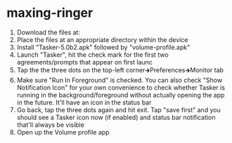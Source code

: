 # maxing-ringer

1. Download the files at:
2. Place the files at an appropriate directory within the device
3. Install "Tasker-5.0b2.apk" followed by "volume-profile.apk"
4. Launch "Tasker", hit the check mark for the first two agreements/prompts that appear on first launc
5. Tap the the three dots on the top-left corner🡲Preferences🡲Monitor tab
6. Make sure "Run In Foreground" is checked. You can also check "Show Notification Icon" for your own convenience to check whether Tasker is running in the background/foreground without actually opening the app in the future. It'll have an icon in the status bar
7. Go back, tap the three dots again and hit exit. Tap "save first" and you should see a Tasker icon now (if enabled) and status bar notification that'll always be visible
8. Open up the Volume profile app
